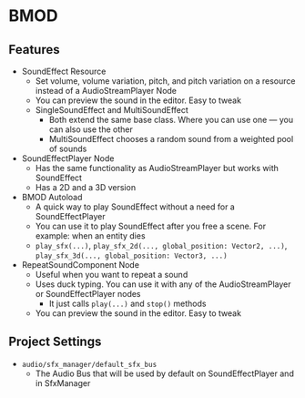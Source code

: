 # BMOD

## Features

- SoundEffect Resource
	- Set volume, volume variation, pitch, and pitch variation on a resource instead of a AudioStreamPlayer Node
	- You can preview the sound in the editor. Easy to tweak
	- SingleSoundEffect and MultiSoundEffect
		- Both extend the same base class. Where you can use one — you can also use the other 
		- MultiSoundEffect chooses a random sound from a weighted pool of sounds
- SoundEffectPlayer Node
	- Has the same functionality as AudioStreamPlayer but works with SoundEffect
	- Has a 2D and a 3D version
- BMOD Autoload
	- A quick way to play SoundEffect without a need for a SoundEffectPlayer
	- You can use it to play SoundEffect after you free a scene. For example: when an entity dies
	- `play_sfx(...)`, `play_sfx_2d(..., global_position: Vector2, ...)`, `play_sfx_3d(..., global_position: Vector3, ...)`
- RepeatSoundComponent Node
	- Useful when you want to repeat a sound
	- Uses duck typing. You can use it with any of the AudioStreamPlayer or SoundEffectPlayer nodes
		- It just calls `play(...)` and `stop()` methods
	- You can preview the sound in the editor. Easy to tweak
	
## Project Settings
- `audio/sfx_manager/default_sfx_bus`
	- The Audio Bus that will be used by default on SoundEffectPlayer and in SfxManager
